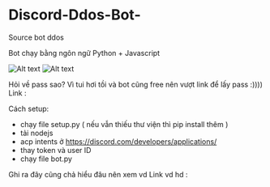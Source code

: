 # Discord-Ddos-Bot-
Source bot ddos

Bot chạy bằng ngôn ngữ Python + Javascript  

![Alt text](https://scontent.fhph1-1.fna.fbcdn.net/v/t1.15752-9/312832518_427326822936268_2896170771227308432_n.png?_nc_cat=100&ccb=1-7&_nc_sid=ae9488&_nc_ohc=eoIjQHSsZtUAX-Pa31e&_nc_ht=scontent.fhph1-1.fna&oh=03_AdSZHrxwvQyrwRlg_vcqPTFkcf2R9Xy3YsfuR__ej2C7IQ&oe=63971258 "Optional title")
![Alt text](https://scontent.fhph1-1.fna.fbcdn.net/v/t1.15752-9/310634619_943090673331990_8619500911717070380_n.png?_nc_cat=100&ccb=1-7&_nc_sid=ae9488&_nc_ohc=RwDbHC2QVHEAX9WqOd4&_nc_ht=scontent.fhph1-1.fna&oh=03_AdT63rgV9rxtVqUYO6ef6chRGiZfpxVcvQaAFPzNzJZmag&oe=63971301 "Optional title")

Hỏi về pass sao? Vì tui hơi tồi và bot cũng free nên vượt link để lấy pass :)))) Link : 

Cách setup:
+ chạy file setup.py ( nếu vẫn thiếu thư viện thì pip install thêm )
+ tải nodejs 
+ acp intents ở https://discord.com/developers/applications/
+ thay token và user ID 
+ chạy file bot.py

Ghi ra đây cũng chả hiểu đâu nên xem vd
Link vd hd : 
